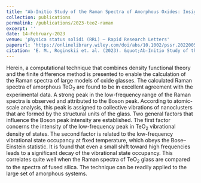 ```yaml
---
title: "Ab-Initio Study of the Raman Spectra of Amorphous Oxides: Insights into the Boson Peak Nature in Glassy TeO<sub>2</sub>"
collection: publications
permalink: /publications/2023-teo2-raman
excerpt: ''
date: 14-February-2023
venue: 'physica status solidi (RRL) – Rapid Research Letters'
paperurl: 'https://onlinelibrary.wiley.com/doi/abs/10.1002/pssr.202200505'
citation: 'E. M., Roginskii et. al. (2023). &quot;Ab-Initio Study of the Raman Spectra of Amorphous Oxides: Insights into the Boson Peak Nature in Glassy TeO<sub>2</sub> (17) 4 2200505 .&quot; <i>physica status solidi (RRL) – Rapid Research Letters</i>.'
---
```

Herein, a computational technique that combines density functional theory and the finite difference method is presented to enable the calculation of the Raman spectra of large models of oxide glasses. The calculated Raman spectra of amorphous TeO<sub>2</sub> are found to be in excellent agreement with the experimental data. A strong peak in the low-frequency range of the Raman spectra is observed and attributed to the Boson peak. According to atomic-scale analysis, this peak is assigned to collective vibrations of nanoclusters that are formed by the structural units of the glass. Two general factors that influence the Boson peak intensity are established. The first factor concerns the intensity of the low-frequency peak in TeO<sub>2</sub> vibrational density of states. The second factor is related to the low-frequency vibrational state occupancy at fixed temperature, which obeys the Bose–Einstein statistic. It is found that even a small shift toward high frequencies leads to a significant decay of the vibrational state occupancy. This correlates quite well when the Raman spectra of TeO<sub>2</sub> glass are compared to the spectra of fused silica. The technique can be readily applied to the large set of amorphous systems.

